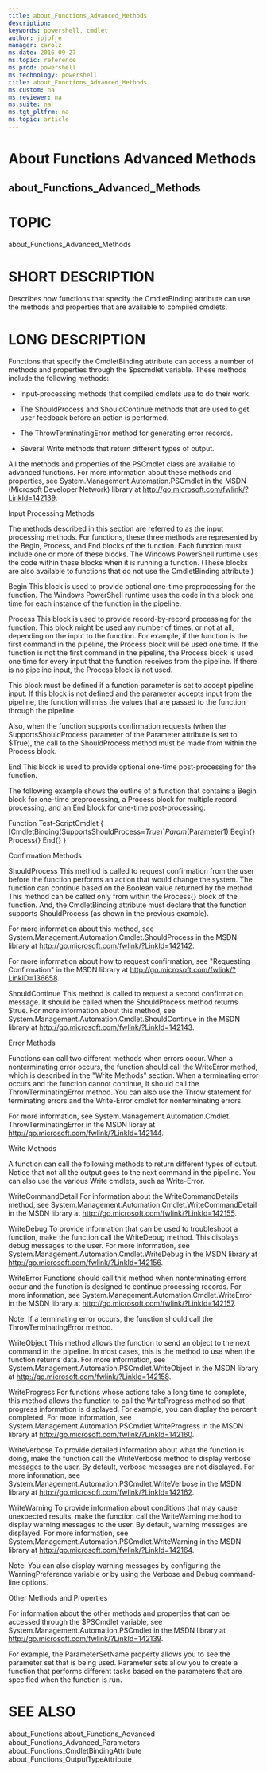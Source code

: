 ```yaml
---
title: about_Functions_Advanced_Methods
description: 
keywords: powershell, cmdlet
author: jpjofre
manager: carolz
ms.date: 2016-09-27
ms.topic: reference
ms.prod: powershell
ms.technology: powershell
title: about_Functions_Advanced_Methods
ms.custom: na
ms.reviewer: na
ms.suite: na
ms.tgt_pltfrm: na
ms.topic: article
---
```

# About Functions Advanced Methods
## about_Functions_Advanced_Methods
# TOPIC

about_Functions_Advanced_Methods

# SHORT DESCRIPTION

Describes how functions that specify the CmdletBinding attribute can use
the methods and properties that are available to compiled cmdlets.

# LONG DESCRIPTION

Functions that specify the CmdletBinding attribute can access a number of
methods and properties through the $pscmdlet variable. These methods
include the following methods:

- Input-processing methods that compiled cmdlets use to do their work.

- The ShouldProcess and ShouldContinue methods that are used to get
user feedback before an action is performed.

- The ThrowTerminatingError method for generating error records.

- Several Write methods that return different types of output.

All the methods and properties of the PSCmdlet class are available to
advanced functions. For more information about these methods and
properties, see System.Management.Automation.PSCmdlet in the MSDN
(Microsoft Developer Network) library at
http://go.microsoft.com/fwlink/?LinkId=142139.

Input Processing Methods

The methods described in this section are referred to as the input
processing methods. For functions, these three methods are represented
by the Begin, Process, and End blocks of the function. Each function
must include one or more of these blocks. The Windows PowerShell runtime
uses the code within these blocks when it is running a function. (These
blocks are also available to functions that do not use the CmdletBinding
attribute.)

Begin
This block is used to provide optional one-time preprocessing for the
function. The Windows PowerShell runtime uses the code in this block one
time for each instance of the function in the pipeline.

Process
This block is used to provide record-by-record processing for the
function. This block might be used any number of times, or not at all,
depending on the input to the function. For example, if the function is
the first command in the pipeline, the Process block will be used one
time. If the function is not the first command in the pipeline, the
Process block is used one time for every input that the function
receives from the pipeline. If there is no pipeline input, the Process
block is not used.

This block must be defined if a function parameter is set to accept
pipeline input. If this block is not defined and the parameter accepts
input from the pipeline, the function will miss the values that are
passed to the function through the pipeline.

Also, when the function supports confirmation requests (when the
SupportsShouldProcess parameter of the Parameter attribute is set to
$True), the call to the ShouldProcess method must be made from within
the Process block.

End
This block is used to provide optional one-time post-processing for
the function.

The following example shows the outline of a function that contains a
Begin block for one-time preprocessing, a Process block for multiple
record processing, and an End block for one-time post-processing.

Function Test-ScriptCmdlet
{
[CmdletBinding(SupportsShouldProcess=$True)]
Param ($Parameter1)
Begin{}
Process{}
End{}
}

Confirmation Methods

ShouldProcess
This method is called to request confirmation from the user before the
function performs an action that would change the system. The function
can continue based on the Boolean value returned by the method. This
method can be called only from within the Process{} block of the
function. And, the CmdletBinding attribute must declare that the
function supports ShouldProcess (as shown in the previous example).

For more information about this method, see
System.Management.Automation.Cmdlet.ShouldProcess in the MSDN library at
http://go.microsoft.com/fwlink/?LinkId=142142.

For more information about how to request confirmation, see
"Requesting Confirmation" in the MSDN library at
http://go.microsoft.com/fwlink/?LinkID=136658.

ShouldContinue
This method is called to request a second confirmation message. It
should be called when the ShouldProcess method returns $true. For more
information about this method, see
System.Management.Automation.Cmdlet.ShouldContinue in the MSDN library
at http://go.microsoft.com/fwlink/?LinkId=142143.

Error Methods

Functions can call two different methods when errors occur. When a
nonterminating error occurs, the function should call the WriteError
method, which is described in the "Write Methods" section. When a
terminating error occurs and the function cannot continue, it should call
the ThrowTerminatingError method. You can also use the Throw statement for
terminating errors and the Write-Error cmdlet for nonterminating errors.

For more information, see System.Management.Automation.Cmdlet.
ThrowTerminatingError in the MSDN libray at
http://go.microsoft.com/fwlink/?LinkId=142144.

Write Methods

A function can call the following methods to return different types of
output. Notice that not all the output goes to the next command in the
pipeline. You can also use the various Write cmdlets, such as
Write-Error.

WriteCommandDetail
For information about the WriteCommandDetails method, see
System.Management.Automation.Cmdlet.WriteCommandDetail in the MSDN
library at http://go.microsoft.com/fwlink/?LinkId=142155.

WriteDebug
To provide information that can be used to troubleshoot a function,
make the function call the WriteDebug method. This displays debug
messages to the user. For more information, see
System.Management.Automation.Cmdlet.WriteDebug in the MSDN library
at http://go.microsoft.com/fwlink/?LinkId=142156.

WriteError
Functions should call this method when nonterminating errors occur and
the function is designed to continue processing records. For more
information, see System.Management.Automation.Cmdlet.WriteError in the
MSDN library at http://go.microsoft.com/fwlink/?LinkId=142157.

Note: If a terminating error occurs, the function should call the
ThrowTerminatingError method.

WriteObject
This method allows the function to send an object to the next command in
the pipeline. In most cases, this is the method to use when the function
returns data. For more information, see
System.Management.Automation.PSCmdlet.WriteObject in the MSDN library at
http://go.microsoft.com/fwlink/?LinkId=142158.

WriteProgress
For functions whose actions take a long time to complete, this method
allows the function to call the WriteProgress method so that progress
information is displayed. For example, you can display the percent
completed. For more information, see
System.Management.Automation.PSCmdlet.WriteProgress in the MSDN library
at http://go.microsoft.com/fwlink/?LinkId=142160.

WriteVerbose
To provide detailed information about what the function is doing, make
the function call the WriteVerbose method to display verbose messages to
the user. By default, verbose messages are not displayed. For more
information, see System.Management.Automation.PSCmdlet.WriteVerbose
in the MSDN library at http://go.microsoft.com/fwlink/?LinkId=142162.

WriteWarning
To provide information about conditions that may cause unexpected
results, make the function call the WriteWarning method to display
warning messages to the user. By default, warning messages are displayed.
For more information, see
System.Management.Automation.PSCmdlet.WriteWarning in the MSDN library
at http://go.microsoft.com/fwlink/?LinkId=142164.

Note: You can also display warning messages by configuring the
WarningPreference variable or by using the Verbose and Debug
command-line options.

Other Methods and Properties

For information about the other methods and properties that can be
accessed through the $PSCmdlet variable, see
System.Management.Automation.PSCmdlet in the MSDN library at
http://go.microsoft.com/fwlink/?LinkId=142139.

For example, the ParameterSetName property allows you to see the parameter
set that is being used. Parameter sets allow you to create a function that
performs different tasks based on the parameters that are specified when
the function is run.

# SEE ALSO

about_Functions
about_Functions_Advanced
about_Functions_Advanced_Parameters
about_Functions_CmdletBindingAttribute
about_Functions_OutputTypeAttribute

